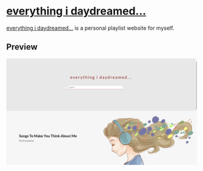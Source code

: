 # [everything i daydreamed...](https://jachisam.github.io/everythingidaydreamed/)

[everything i daydreamed...](https://jachisam.github.io/everythingidaydreamed/) is a personal playlist website for myself.

## Preview

[![Landing Page Preview](https://raw.githubusercontent.com/jachisam/everythingidaydreamed/master/images/everythingidaydreamed.png)](https://jachisam.github.io/everythingidaydreamed/)
